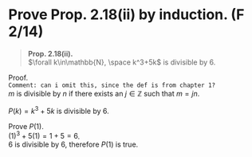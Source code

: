 # Prove Prop. 2.18(ii) by induction. (F 2/14)

> **Prop. 2.18(ii).**  
> $\forall k\in\mathbb{N}, \space k^3+5k$ is divisible by 6.

Proof.  
`Comment: can i omit this, since the def is from chapter 1?`  
$m$ is divisible by $n$ if there exists an $j\in\mathbb{Z}$ such that $m=jn$.  

$P(k)=k^3+5k$ is divisible by 6.  

Prove $P(1)$.  
$(1)^3+5(1)=1+5=6$.  
$6$ is divisible by $6$, therefore $P(1)$ is true.  

